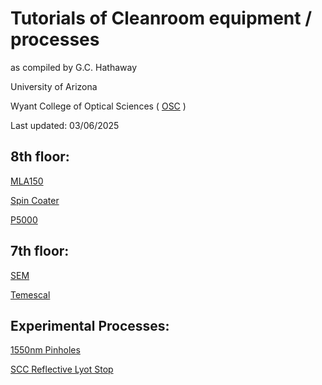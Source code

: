 # Tutorials of Cleanroom equipment / processes
as compiled by G.C. Hathaway  

University of Arizona 

Wyant College of Optical Sciences ( [OSC](https://wp.optics.arizona.edu/osccleanroom/policies/) )

Last updated: 03/06/2025

## 8th floor:

[MLA150](https://catinthehat-haway.github.io/OSCNANOFAB/MLA150) 

[Spin Coater](https://catinthehat-haway.github.io/OSCNANOFAB/Spin_Coater)

[P5000](https://catinthehat-haway.github.io/OSCNANOFAB/P5000)

## 7th floor:

[SEM](https://catinthehat-haway.github.io/OSCNANOFAB/SEM)

[Temescal](https://catinthehat-haway.github.io/OSCNANOFAB/Temescal)

## Experimental Processes: 

[1550nm Pinholes](https://catinthehat-haway.github.io/OSCNANOFAB/pinholes_1550nm)

[SCC Reflective Lyot Stop](https://catinthehat-haway.github.io/OSCNANOFAB/SCC)
